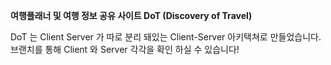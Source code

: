 **여행플래너 및 여행 정보 공유 사이트 DoT (Discovery of Travel)**

DoT 는 Client Server 가 따로 분리 돼있는 Client-Server 아키택쳐로 만들었습니다.
브랜치를 통해 Client 와 Server 각각을 확인 하실 수 있습니다!